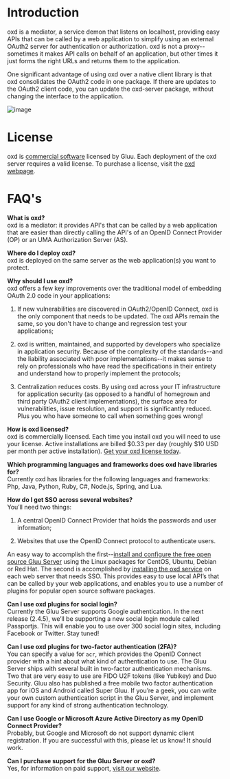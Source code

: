 # Introduction

oxd is a mediator, a service demon that listens on localhost, providing easy APIs that can be called by a web application to simplify using an external OAuth2 server for authentication or authorization. oxd is not a proxy--sometimes it makes API calls on behalf of an application, but other times it just forms the right URLs and returns them to the application. 

One significant advantage of using oxd over a native client library is that oxd consolidates the OAuth2 code in one package. If there are updates to the OAuth2 client code, you can update the oxd-server package, without changing the interface to the application.

![image](https://raw.githubusercontent.com/GluuFederation/docs-oxd/master/sources/img/Overview.jpg)

# License

oxd is [commercial software](https://github.com/GluuFederation/oxd/blob/master/LICENSE) licensed by Gluu. Each deployment of the oxd server requires a valid license. To purchase a license, visit the [oxd webpage](https://oxd.gluu.org/).

# FAQ's
**What is oxd?**       
oxd is a mediator: it provides API's that can be called by a web application that are easier than directly calling the API's of an OpenID Connect Provider (OP) or an UMA Authorization Server (AS).

**Where do I deploy oxd?**    
oxd is deployed on the same server as the web application(s) you want to protect.

**Why should I use oxd?**     
oxd offers a few key improvements over the traditional model of embedding OAuth 2.0 code in your applications:

1. If new vulnerabilities are discovered in OAuth2/OpenID Connect, oxd is the only component that needs to be updated. The oxd APIs remain the same, so you don't have to change and regression test your applications;     

2. oxd is written, maintained, and supported by developers who specialize in application security. Because of the complexity of the standards--and the liability associated with poor implementations--it makes sense to rely on professionals who have read the specifications in their entirety and understand how to properly implement the protocols;     

3. Centralization reduces costs. By using oxd across your IT infrastructure for application security (as opposed to a handful of homegrown and third party OAuth2 client implementations), the surface area for vulnerabilities, issue resolution, and support is significantly reduced. Plus you who have someone to call when something goes wrong!     

**How is oxd licensed?**        
oxd is commercially licensed. Each time you install oxd you will need to use your license. Active installations are billed $0.33 per day (roughly $10 USD per month per active installation). [Get your oxd license today](http://oxd.gluu.org).  

**Which programming languages and frameworks does oxd have libraries for?**        
Currently oxd has libraries for the following languages and frameworks: Php, Java, Python, Ruby, C#, Node.js, Spring, and Lua.

**How do I get SSO across several websites?**                
You’ll need two things: 

1. A central OpenID Connect Provider that holds the passwords and user information; 

2. Websites that use the OpenID Connect protocol to authenticate users. 

An easy way to accomplish the first--[install and configure the free open source Gluu Server](http://gluu.org/docs/deployment) using the Linux packages for CentOS, Ubuntu, Debian or Red Hat. The second is accomplished by [installing the oxd service](https://oxd.gluu.org/docs/oxdserver/install/) on each web server that needs SSO. This provides easy to use local API’s that can be called by your web applications, and enables you to use a number of plugins for popular open source software packages.

**Can I use oxd plugins for social login?**    
Currently the Gluu Server supports Google authentication. In the next release (2.4.5), we’ll be supporting a new social login module called Passportjs. This will enable you to use over 300 social login sites, including Facebook or Twitter. Stay tuned!

**Can I use oxd plugins for two-factor authentication (2FA)?**    
You can specify a value for `acr`, which provides the OpenID Connect provider with a hint about what kind of authentication to use. The Gluu Server ships with several built in two-factor authentication mechanisms. Two that are very easy to use are FIDO U2F tokens (like Yubikey) and Duo Security. Gluu also has published a free mobile two factor authentication app for iOS and Android called Super Gluu. If you’re a geek, you can write your own custom authentication script in the Gluu Server, and implement support for any kind of strong authentication technology.

**Can I use Google or Microsoft Azure Active Directory as my OpenID Connect Provider?**    
Probably, but Google and Microsoft do not support dynamic client registration. If you are successful with this, please let us know! It should work.

**Can I purchase support for the Gluu Server or oxd?**    
Yes, for information on paid support, [visit our website](http://gluu.org/pricing).

